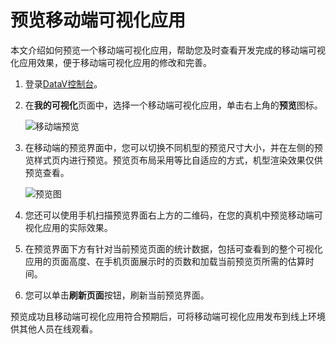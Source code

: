 # 预览移动端可视化应用

本文介绍如何预览一个移动端可视化应用，帮助您及时查看开发完成的移动端可视化应用效果，便于移动端可视化应用的修改和完善。

1.  登录[DataV控制台](https://datav.aliyun.com/)。

2.  在**我的可视化**页面中，选择一个移动端可视化应用，单击右上角的**预览**图标。

    ![移动端预览](https://static-aliyun-doc.oss-accelerate.aliyuncs.com/assets/img/zh-CN/9000189061/p208887.png)

3.  在移动端的预览界面中，您可以切换不同机型的预览尺寸大小，并在左侧的预览样式页内进行预览。预览页布局采用等比自适应的方式，机型渲染效果仅供预览查看。

    ![预览图](https://static-aliyun-doc.oss-accelerate.aliyuncs.com/assets/img/zh-CN/9000189061/p208889.png)

4.  您还可以使用手机扫描预览界面右上方的二维码，在您的真机中预览移动端可视化应用的实际效果。

5.  在预览界面下方有针对当前预览页面的统计数据，包括可查看到的整个可视化应用的页面高度、在手机页面展示时的页数和加载当前预览页所需的估算时间。

6.  您可以单击**刷新页面**按钮，刷新当前预览界面。


预览成功且移动端可视化应用符合预期后，可将移动端可视化应用发布到线上环境供其他人员在线观看。

